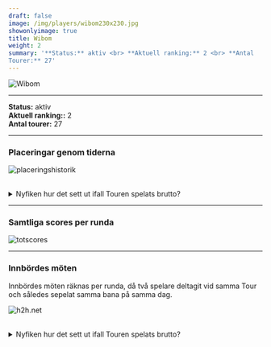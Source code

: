 ```yaml
---  
draft: false  
image: /img/players/wibom230x230.jpg  
showonlyimage: true  
title: Wibom  
weight: 2  
summary: '**Status:** aktiv <br> **Aktuell ranking:** 2 <br> **Antal
Tourer:** 27'  
---
```


![Wibom](/img/players/wibom230x230.jpg)

------------------------------------------------------------------------

**Status:** aktiv  
**Aktuell ranking::** 2  
**Antal tourer:** 27

------------------------------------------------------------------------

### Placeringar genom tiderna

![placeringshistorik](/playerstats/Wibom.placing.net.png) <br><br>
<details> <summary>Nyfiken hur det sett ut ifall Touren spelats
brutto?</summary> <p>

![placeringshistorik](/playerstats/Wibom.placing.gross.png) </p>
</details>

------------------------------------------------------------------------

### Samtliga scores per runda

![totscores](/playerstats/Wibom.totscores.png)

------------------------------------------------------------------------

### Innbördes möten

Innbördes möten räknas per runda, då två spelare deltagit vid samma Tour
och således sepelat samma bana på samma dag.

![h2h.net](/playerstats/Wibom.h2h.net.png) <br><br> <details>
<summary>Nyfiken hur det sett ut ifall Touren spelats brutto?</summary>
<p>

![h2h.gross](/playerstats/Wibom.h2h.gross.png) </p> </details>
